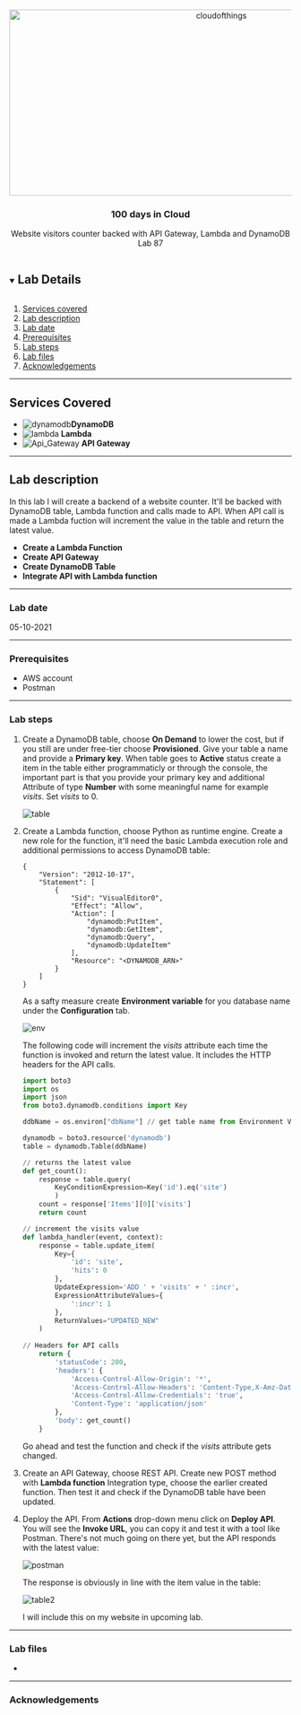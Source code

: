 <br />

<p align="center">
  <a href="img/">
    <img src="img/diagram.png" alt="cloudofthings" width="741" height="332">
  </a>




  <h3 align="center">100 days in Cloud</h3>

  <p align="center">
    Website visitors counter backed with API Gateway, Lambda and DynamoDB
    <br />
    Lab 87
    <br />
  </p>





</p>

<details open="open">
  <summary><h2 style="display: inline-block">Lab Details</h2></summary>
  <ol>
    <li><a href="#services-covered">Services covered</a>
    <li><a href="#lab-description">Lab description</a></li>
    </li>
    <li><a href="#lab-date">Lab date</a></li>
    <li><a href="#prerequisites">Prerequisites</a></li>    
    <li><a href="#lab-steps">Lab steps</a></li>
    <li><a href="#lab-files">Lab files</a></li>
    <li><a href="#acknowledgements">Acknowledgements</a></li>
  </ol>
</details>

---

## Services Covered
*  ![dynamodb](https://github.com/CloudedThings/100-Days-in-Cloud/blob/main/images/dynamodb.png)**DynamoDB**
*  ![lambda](https://github.com/CloudedThings/100-Days-in-Cloud/blob/main/images/AWS_Lambda.png) **Lambda**
*  ![Api_Gateway](https://github.com/CloudedThings/100-Days-in-Cloud/blob/main/images/Api_Gateway.png) **API Gateway**

---

## Lab description
In this lab I will create a backend of a website counter. It'll be backed with DynamoDB table, Lambda function and calls made to API. When API call is made a Lambda fuction will increment the value in the table and return the latest value.


* **Create a Lambda Function**
* **Create API Gateway**
* **Create DynamoDB Table**
* **Integrate API with Lambda function**

---

### Lab date
05-10-2021

---

### Prerequisites
* AWS account
* Postman

---

### Lab steps
1. Create a DynamoDB table, choose **On Demand** to lower the cost, but if you still are under free-tier choose **Provisioned**. Give your table a name and provide a **Primary key**. When table goes to **Active** status create a item in the table either programmaticly or through the console, the important part is that you provide your primary key and additional Attribute of type **Number** with some meaningful name for example _visits_. Set _visits_ to 0.

   ![table](img/table.png)

2. Create a Lambda function, choose Python as runtime engine. Create a new role for the function, it'll need the basic Lambda execution role and additional permissions to access DynamoDB table:

   ```
   {
       "Version": "2012-10-17",
       "Statement": [
           {
               "Sid": "VisualEditor0",
               "Effect": "Allow",
               "Action": [
                   "dynamodb:PutItem",
                   "dynamodb:GetItem",
                   "dynamodb:Query",
                   "dynamodb:UpdateItem"
               ],
               "Resource": "<DYNAMODB_ARN>"
           }
       ]
   }
   ```

   As a safty measure create **Environment variable** for you database name under the **Configuration** tab.

   ![env](img\env.png)

   The following code will increment the _visits_ attribute each time the function is invoked and return the latest value. It includes the HTTP headers for the API calls.

   ```python
   import boto3
   import os
   import json
   from boto3.dynamodb.conditions import Key
   
   ddbName = os.environ["dbName"] // get table name from Environment Variables
   
   dynamodb = boto3.resource('dynamodb')
   table = dynamodb.Table(ddbName) 
   
   // returns the latest value
   def get_count():
       response = table.query(
           KeyConditionExpression=Key('id').eq('site')
           )
       count = response['Items'][0]['visits']
       return count
   
   // increment the visits value
   def lambda_handler(event, context):
       response = table.update_item(     
           Key={        
               'id': 'site',
               'hits': 0
           },   
           UpdateExpression='ADD ' + 'visits' + ' :incr',
           ExpressionAttributeValues={        
               ':incr': 1   
           },    
           ReturnValues="UPDATED_NEW"
       )
       
   // Headers for API calls
       return {
           'statusCode': 200,
           'headers': {
               'Access-Control-Allow-Origin': '*',
               'Access-Control-Allow-Headers': 'Content-Type,X-Amz-Date,Authorization,X-Api-Key,X-Amz-Security-Token',
               'Access-Control-Allow-Credentials': 'true',
               'Content-Type': 'application/json'
           },
           'body': get_count()
       }
   
   ```

   

   Go ahead and test the function and check if the _visits_ attribute gets changed.

3. Create an API Gateway, choose REST API. Create new POST method with **Lambda function** Integration type, choose the earlier created function. Then test it and check if the DynamoDB table have been updated.

4. Deploy the API. From **Actions** drop-down menu click on **Deploy API**. You will see the **Invoke URL**, you can copy it and test it with a tool like Postman. There's not much going on there yet, but the API responds with the latest value:

   ![postman](img/postman.png)

   The response is obviously in line with the item value in the table:

   ![table2](img/table2.png)

   I will include this on my website in upcoming lab. 
---
### Lab files

* 

---

### Acknowledgements


